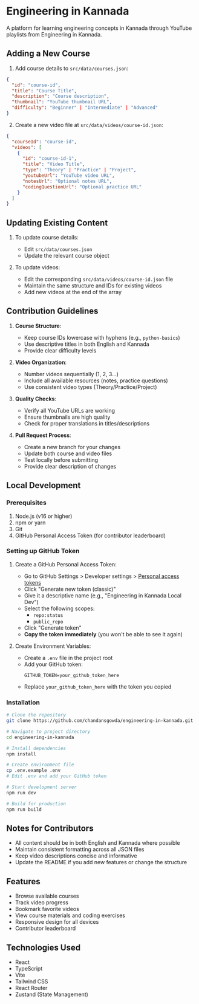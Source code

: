 # Engineering in Kannada

A platform for learning engineering concepts in Kannada through YouTube playlists from Engineering in Kannada.

## Adding a New Course

1. Add course details to `src/data/courses.json`:

```json
{
  "id": "course-id",
  "title": "Course Title",
  "description": "Course description",
  "thumbnail": "YouTube thumbnail URL",
  "difficulty": "Beginner" | "Intermediate" | "Advanced"
}
```

2. Create a new video file at `src/data/videos/course-id.json`:

```json
{
  "courseId": "course-id",
  "videos": [
    {
      "id": "course-id-1",
      "title": "Video Title",
      "type": "Theory" | "Practice" | "Project",
      "youtubeUrl": "YouTube video URL",
      "notesUrl": "Optional notes URL",
      "codingQuestionUrl": "Optional practice URL"
    }
  ]
}
```

## Updating Existing Content

1. To update course details:

   - Edit `src/data/courses.json`
   - Update the relevant course object

2. To update videos:
   - Edit the corresponding `src/data/videos/course-id.json` file
   - Maintain the same structure and IDs for existing videos
   - Add new videos at the end of the array

## Contribution Guidelines

1. **Course Structure**:

   - Keep course IDs lowercase with hyphens (e.g., `python-basics`)
   - Use descriptive titles in both English and Kannada
   - Provide clear difficulty levels

2. **Video Organization**:

   - Number videos sequentially (1, 2, 3...)
   - Include all available resources (notes, practice questions)
   - Use consistent video types (Theory/Practice/Project)

3. **Quality Checks**:

   - Verify all YouTube URLs are working
   - Ensure thumbnails are high quality
   - Check for proper translations in titles/descriptions

4. **Pull Request Process**:
   - Create a new branch for your changes
   - Update both course and video files
   - Test locally before submitting
   - Provide clear description of changes

## Local Development

### Prerequisites

1. Node.js (v16 or higher)
2. npm or yarn
3. Git
4. GitHub Personal Access Token (for contributor leaderboard)

### Setting up GitHub Token

1. Create a GitHub Personal Access Token:

   - Go to GitHub Settings > Developer settings > [Personal access tokens](https://github.com/settings/tokens)
   - Click "Generate new token (classic)"
   - Give it a descriptive name (e.g., "Engineering in Kannada Local Dev")
   - Select the following scopes:
     - `repo:status`
     - `public_repo`
   - Click "Generate token"
   - **Copy the token immediately** (you won't be able to see it again)

2. Create Environment Variables:
   - Create a `.env` file in the project root
   - Add your GitHub token:
     ```env
     GITHUB_TOKEN=your_github_token_here
     ```
   - Replace `your_github_token_here` with the token you copied

### Installation

```bash
# Clone the repository
git clone https://github.com/chandansgowda/engineering-in-kannada.git

# Navigate to project directory
cd engineering-in-kannada

# Install dependencies
npm install

# Create environment file
cp .env.example .env
# Edit .env and add your GitHub token

# Start development server
npm run dev

# Build for production
npm run build
```

## Notes for Contributors

- All content should be in both English and Kannada where possible
- Maintain consistent formatting across all JSON files
- Keep video descriptions concise and informative
- Update the README if you add new features or change the structure

## Features

- Browse available courses
- Track video progress
- Bookmark favorite videos
- View course materials and coding exercises
- Responsive design for all devices
- Contributor leaderboard

## Technologies Used

- React
- TypeScript
- Vite
- Tailwind CSS
- React Router
- Zustand (State Management)
